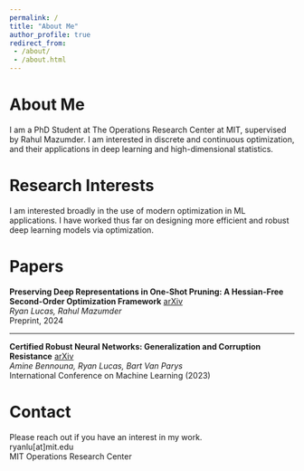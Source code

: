 ```yaml
---
permalink: /
title: "About Me"
author_profile: true
redirect_from: 
 - /about/
 - /about.html
---
```

About Me
======
I am a PhD Student at The Operations Research Center at MIT, supervised by Rahul Mazumder. I am interested in discrete and continuous optimization, and their applications in deep learning and high-dimensional statistics. 

Research Interests
======
I am interested broadly in the use of modern optimization in ML applications. I have worked thus far on designing more efficient and robust deep learning models via optimization.

Papers
======

**Preserving Deep Representations in One-Shot Pruning: A Hessian-Free Second-Order Optimization Framework** [arXiv](https://arxiv.org/abs/6029220)  
*Ryan Lucas, Rahul Mazumder*  
Preprint, 2024

****

**Certified Robust Neural Networks: Generalization and Corruption Resistance** [arXiv](https://arxiv.org/abs/2303.02251)  
*Amine Bennouna, Ryan Lucas, Bart Van Parys*  
International Conference on Machine Learning (2023)

Contact
======
Please reach out if you have an interest in my work.  
ryanlu[at]mit.edu  
MIT Operations Research Center
